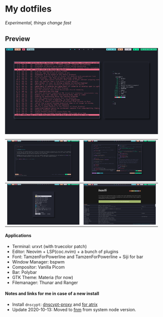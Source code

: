 # My dotfiles

###### Experimental, things change fast

## Preview

![screenshot 1](.config/screenshots/shoot1.png)


| ![screenshot 2](.config/screenshots/shoot2.png) | ![screenshot 3](.config/screenshots/shoot3.png) |
|-------------------------------------------------|-------------------------------------------------|
| ![screenshot 4](.config/screenshots/shoot4.png) | ![screenshot 5](.config/screenshots/shoot5.png) |

#### Applications

- Terminal: urxvt (with truecolor patch)
- Editor: Neovim + LSP(coc.nvim) + a bunch of plugins
- Font: TamzenForPowerline and TamzenForPowerline + Siji for bar
- Window Manager: bspwm
- Compositor: Vanilla Picom
- Bar: Polybar
- GTK Theme: Materia (for now)
- Filemanager: Thunar and Ranger

#### Notes and links for me in case of a new install

* Install `dnscypt`: [dnscypt-proxy](https://wiki.archlinux.org/index.php/Dnscrypt-proxy) and [for atrix](https://wiki.artixlinux.org/Main/Dnscrypt-proxy)
* Update 2020-10-13: Moved to [fnm](https://github.com/Schniz/fnm) from system node version.
